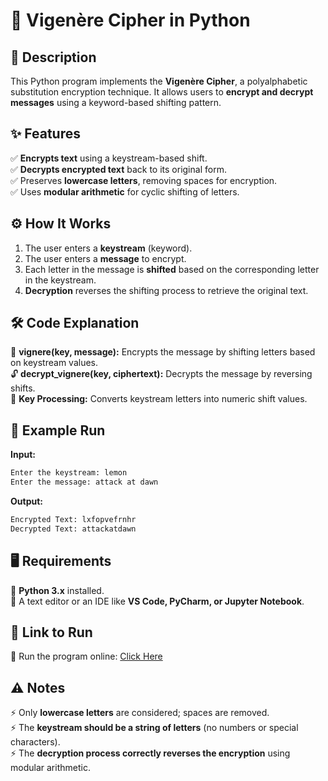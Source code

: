 
# 🔐 Vigenère Cipher in Python  

## 📜 Description  
This Python program implements the **Vigenère Cipher**, a polyalphabetic substitution encryption technique. It allows users to **encrypt and decrypt messages** using a keyword-based shifting pattern.  

## ✨ Features  
✅ **Encrypts text** using a keystream-based shift.  
✅ **Decrypts encrypted text** back to its original form.  
✅ Preserves **lowercase letters**, removing spaces for encryption.  
✅ Uses **modular arithmetic** for cyclic shifting of letters.  

## ⚙️ How It Works  
1. The user enters a **keystream** (keyword).  
2. The user enters a **message** to encrypt.  
3. Each letter in the message is **shifted** based on the corresponding letter in the keystream.  
4. **Decryption** reverses the shifting process to retrieve the original text.  

## 🛠 Code Explanation  
🔢 **vignere(key, message):** Encrypts the message by shifting letters based on keystream values.  
🔓 **decrypt_vignere(key, ciphertext):** Decrypts the message by reversing shifts.  
📜 **Key Processing:** Converts keystream letters into numeric shift values.  

## 🎯 Example Run  
**Input:**  
```bash
Enter the keystream: lemon
Enter the message: attack at dawn
```
**Output:**  
```bash
Encrypted Text: lxfopvefrnhr
Decrypted Text: attackatdawn
```

## 🖥 Requirements  
🐍 **Python 3.x** installed.  
📝 A text editor or an IDE like **VS Code, PyCharm, or Jupyter Notebook**.  

## 🚀 Link to Run  
🔹 Run the program online: [Click Here](https://www.onlinegdb.com/)  

## ⚠️ Notes  
⚡ Only **lowercase letters** are considered; spaces are removed.  
⚡ The **keystream should be a string of letters** (no numbers or special characters).  
⚡ The **decryption process correctly reverses the encryption** using modular arithmetic.  

